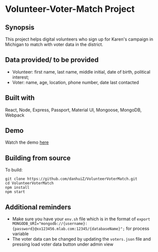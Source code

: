 # Volunteer-Voter-Match Project

## Synopsis

This project helps digital volunteers who sign up for Karen's campaign in Michigan to match with voter data in the district.

## Data provided/ to be provided

- Volunteer: first name, last name, middle initial, date of birth, political interest;
- Voter: name, age, location, phone number, date last contacted

## Built with

React, Node, Express, Passport, Material UI, Mongoose, MongoDB, Webpack

## Demo

Watch the demo [here](https://youtu.be/PaKOmQ2d_yI)

## Building from source

To build:
```
git clone https://github.com/danhuiZ/VolunteerVoterMatch.git
cd VolunteerVoterMatch
npm install
npm start
```
## Additional reminders

- Make sure you have your ```env.sh``` file which is in the format of ```export MONGODB_URI="mongodb://{username}:{password}@xx123456.mlab.com:12345/{databaseName}";``` for process variable
- The voter data can be changed by updating the ```voters.json``` file and pressing load voter data button under admin view
